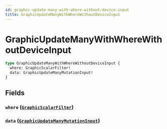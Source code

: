 ```yaml
---
id: graphic-update-many-with-where-without-device-input
title: GraphicUpdateManyWithWhereWithoutDeviceInput
---
```


 # GraphicUpdateManyWithWhereWithoutDeviceInput





```graphql
type GraphicUpdateManyWithWhereWithoutDeviceInput {
  where: GraphicScalarFilter!
  data: GraphicUpdateManyMutationInput!
}
```


## Fields

### `where` ([`GraphicScalarFilter`](/inputs/graphic-scalar-filter))




### `data` ([`GraphicUpdateManyMutationInput`](/inputs/graphic-update-many-mutation-input))






